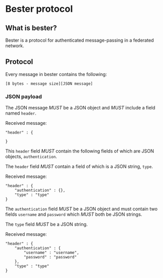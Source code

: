 Bester protocol
===============

## What is bester?

Bester is a protocol for authenticated message-passing in a federated network.

## Protocol

Every message in bester contains the following:

````
[8 bytes - message size][JSON message]
````

### JSON payload

The JSON message *MUST* be a JSON object and *MUST* include
a field named `header`.


Received message:

````
"header" : {
	
}
````

This `header` field *MUST* contain the following fields of which
are JSON objects, `authentication`.

The `header` field *MUST* contain a field of which is a JSON
string, `type`.

Received message:

````
"header" : {
	"authentication" : {},
	"type" : "type"
}
````

The `authentication` field *MUST* be a JSON object and must contain
two fields `username` and `password` which *MUST* both be JSON strings.

The `type` field *MUST* be a JSON string.

Received message:

````
"header" : {
	"authentication" : {
		"username" : "username",
		"password" : "password"
	},
	"type" : "type"
}
````